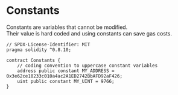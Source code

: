 # Constants  
Constants are variables that cannot be modified.  
Their value is hard coded and using constants can save gas costs.  
```
// SPDX-License-Identifier: MIT
pragma solidity ^0.8.10;

contract Constants {
	// coding convention to uppercase constant variables
	address public constant MY_ADDRESS = 0x3e62ce10233c010a4ac2A1ED2742BbAFD92aF426;
	uint public constant MY_UINT = 9766;
}
```